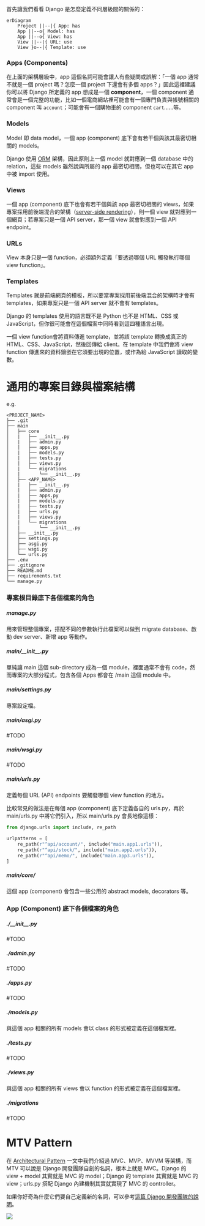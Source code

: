 首先讓我們看看 Django 是怎麼定義不同層級間的關係的：

```mermaid
erDiagram
    Project ||--|{ App: has
    App ||--o{ Model: has
    App ||--o{ View: has
    View ||--|{ URL: use
    View }o--|{ Template: use
```

### Apps (Components)

在上面的架構層級中，app 這個名詞可能會讓人有些疑問或誤解：「一個 app 通常不就是一個 project 嗎？怎麼一個 project 下還會有多個 apps？」因此這裡建議你可以將 Django 所定義的 app 想成是一個 **component**，一個 component 通常會是一個完整的功能，比如一個電商網站裡可能會有一個專門負責與帳號相關的 component 叫 `account`；可能會有一個購物車的 component `cart`……等。

### Models

Model 即 data model，一個 app (component) 底下會有若干個與該其最密切相關的 models。

Django 使用 [ORM](</Database/ORM.canvas>) 架構，因此原則上一個 model 就對應到一個 database 中的 relation，這些 models 雖然說與所屬的 app 最密切相關，但也可以在其它 app 中被 import 使用。

### Views

一個 app (component) 底下也會有若干個與該 app 最密切相關的 views，如果專案採用前後端混合的架構（[server-side rendering](</Web Development/SSR vs. CSR.md#Server-Side Rendering (SSR)>)），則一個 view 就對應到一個網頁；若專案只是一個 API server，那一個 view 就會對應到一個 API endpoint。

### URLs

View 本身只是一個 function，必須額外定義「要透過哪個 URL 觸發執行哪個 view function」。

### Templates

Templates 就是前端網頁的模板，所以要當專案採用前後端混合的架構時才會有 templates，如果專案只是一個 API server 就不會有 templates。

Django 的 templates 使用的語言既不是 Python 也不是 HTML、CSS 或 JavaScript，但你很可能會在這個檔案中同時看到這四種語言出現。

一個 view function會將資料傳進 template，並將該 template 轉換成真正的 HTML、CSS、JavaScript，然後回傳給 client。在 template 中我們會將 view function 傳進來的資料鑲嵌在它須要出現的位置，或作為給 JavaScript 讀取的變數。

# 通用的專案目錄與檔案結構

e.g.

```plaintext
<PROJECT_NAME>
├── .git
├── main
│   ├── core
│   |   ├── __init__.py
│   |   ├── admin.py
│   |   ├── apps.py
│   |   ├── models.py
│   |   ├── tests.py
│   |   ├── views.py
│   |   └── migrations
│   |       └── __init__.py
│   ├── <APP_NAME>
│   |   ├── __init__.py
│   |   ├── admin.py
│   |   ├── apps.py
│   |   ├── models.py
│   |   ├── tests.py
│   |   ├── urls.py
│   |   ├── views.py
│   |   └── migrations
│   |       └── __init__.py
│   ├── __init__.py
│   ├── settings.py
│   ├── asgi.py
│   ├── wsgi.py
│   └── urls.py
├── .env
├── .gitignore
├── README.md
├── requirements.txt
└── manage.py
```

### 專案根目錄底下各個檔案的角色

##### manage.py

用來管理整個專案，搭配不同的參數執行此檔案可以做到 migrate database、啟動 dev server、新增 app 等動作。

##### main/\_\_init\_\_.py

單純讓 main 這個 sub-directory 成為一個 module，裡面通常不會有 code，然而專案的大部分程式，包含各個 Apps 都會在 /main 這個 module 中。

##### main/settings.py

專案設定檔。

##### main/asgi.py

#TODO

##### main/wsgi.py

#TODO

##### main/urls.py

定義每個 URL (API) endpoints 要觸發哪個 view function 的地方。

比較常見的做法是在每個 app (component) 底下定義各自的 urls.py，再於 main/urls.py 中將它們引入，所以 main/urls.py 會長地像這樣：

```Python
from django.urls import include, re_path

urlpatterns = [
    re_path(r"^api/account/", include("main.app1.urls")),
    re_path(r"^api/stock/", include("main.app2.urls")),
    re_path(r"^api/memo/", include("main.app3.urls")),
]
```

##### main/core/

這個 app (component) 會包含一些公用的 abstract models, decorators 等。

### App (Component) 底下各個檔案的角色

##### ./\_\_init\_\_.py

#TODO

##### ./admin.py

#TODO

##### ./apps.py

#TODO

##### ./models.py

與這個 app 相關的所有 models 會以 class 的形式被定義在這個檔案裡。

##### ./tests.py

#TODO

##### ./views.py

與這個 app 相關的所有 views 會以 function 的形式被定義在這個檔案裡。

##### ./migrations

#TODO

# MTV Pattern

在 [Architectural Pattern](</System Design/Architectural Pattern.md>) 一文中我們介紹過 MVC、MVP、MVVM 等架構，而 MTV 可以說是 Django 開發團隊自創的名詞，根本上就是 MVC。Django 的 view + model 其實就是 MVC 的 model；Django 的 template 其實就是 MVC 的 view；urls.py 搭配 Django 內建機制其實就實現了 MVC 的 controller。

如果你好奇為什麼它們要自己定義新的名詞，可以參考[這篇 Django 開發團隊的說明](https://docs.djangoproject.com/en/5.0/faq/general/#django-appears-to-be-a-mvc-framework-but-you-call-the-controller-the-view-and-the-view-the-template-how-come-you-don-t-use-the-standard-names)。

![](<https://raw.githubusercontent.com/Jamison-Chen/KM-software/master/img/mtv.png>)
